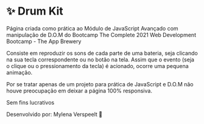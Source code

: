 
<h1>✨ Drum Kit</h1>
<p>Página criada como prática ao Módulo de JavaScript Avançado com manipulação de D.O.M do Bootcamp The Complete 2021 Web Development Bootcamp - The App Brewery</p>
<p>Consiste em reproduzir os sons de cada parte de uma bateria, seja clicando na sua tecla correspondente ou no botão na tela. Assim que o evento (seja o clique ou o pressionamento da tecla) é acionado, ocorre uma pequena animação.</p>
<p>Por se tratar apenas de um projeto para prática de JavaScript e D.O.M não houve preocupação em deixar a página 100% responsiva.</p>
<p>Sem fins lucrativos</p>
<p>Desenvolvido por: Mylena Verspeelt 🌻</p>
